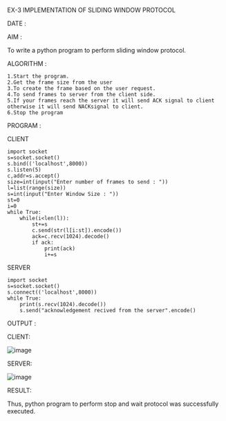 EX-3 IMPLEMENTATION OF SLIDING WINDOW PROTOCOL

DATE :

AIM :

To write a python program to perform sliding window protocol.

ALGORITHM :

    1.Start the program.
    2.Get the frame size from the user
    3.To create the frame based on the user request.
    4.To send frames to server from the client side.
    5.If your frames reach the server it will send ACK signal to client otherwise it will send NACKsignal to client.
    6.Stop the program

PROGRAM :

CLIENT

    import socket
    s=socket.socket()
    s.bind(('localhost',8000))
    s.listen(5)
    c,addr=s.accept()
    size=int(input("Enter number of frames to send : "))
    l=list(range(size))
    s=int(input("Enter Window Size : "))
    st=0
    i=0
    while True:
        while(i<len(l)):
            st+=s
            c.send(str(l[i:st]).encode())
            ack=c.recv(1024).decode()
            if ack:
                print(ack)
                i+=s

SERVER

    import socket
    s=socket.socket()
    s.connect(('localhost',8000))
    while True:
        print(s.recv(1024).decode())
        s.send("acknowledgement recived from the server".encode()
        
        
OUTPUT :

CLIENT:

![image](https://github.com/Sindhuja9585/EX-3/assets/122860624/9883f30e-f736-4f40-88c2-96622746b7f5)

SERVER:

![image](https://github.com/Sindhuja9585/EX-3/assets/122860624/9f36672c-5f97-4af1-b5d1-7ec7652fc5a2)


RESULT:

Thus, python program to perform stop and wait protocol was successfully executed.


